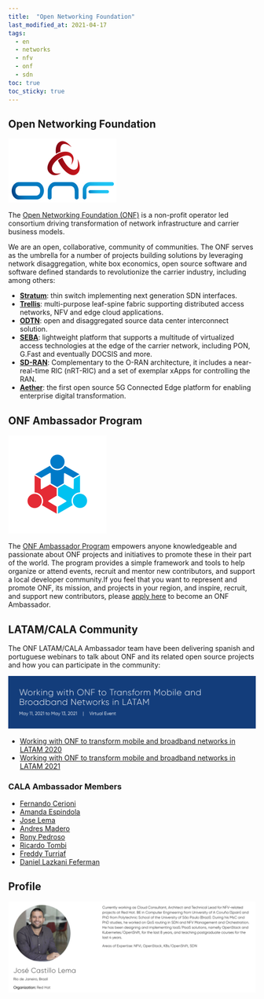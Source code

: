 ```yaml
---
title:  "Open Networking Foundation"
last_modified_at: 2021-04-17
tags:
  - en
  - networks
  - nfv
  - onf
  - sdn
toc: true
toc_sticky: true
---
```



## Open Networking Foundation
![](/assets/images/posts/2020-04-30-onf/0.jpg)

The [Open Networking Foundation (ONF)](https://opennetworking.org/) is a non-profit operator led consortium driving transformation of network infrastructure and carrier business models.

We are an open, collaborative, community of communities.  The ONF serves as the umbrella for a number of projects building solutions by leveraging network disaggregation, white box economics, open source software and software defined standards to revolutionize the carrier industry, including among others:

- [**Stratum**](https://opennetworking.org/stratum/): thin switch implementing next generation SDN interfaces.
 - [**Trellis**](https://opennetworking.org/trellis/): multi-purpose leaf-spine fabric supporting distributed access networks, NFV and edge cloud applications.
 - [**ODTN**](https://opennetworking.org/odtn/): open and disaggregated source data center interconnect solution.
 - [**SEBA**](https://opennetworking.org/seba/): lightweight platform that supports a multitude of virtualized access technologies at the edge of the carrier network, including PON, G.Fast and eventually DOCSIS and more.
 - [**SD-RAN**](https://opennetworking.org/sd-ran/): Complementary to the O-RAN architecture, it includes a near-real-time RIC (nRT-RIC) and a set of exemplar xApps for controlling the RAN.
 - [**Aether**](https://opennetworking.org/aether/): the first open source 5G Connected Edge platform for enabling enterprise digital transformation.

## ONF Ambassador Program
![](/assets/images/posts/2020-04-30-onf/1.png)

The [ONF Ambassador Program](https://www.opennetworking.org/ambassadors/) empowers anyone knowledgeable and passionate about ONF projects and initiatives to promote these in their part of the world. The program provides a simple framework and tools to help organize or attend events, recruit and mentor new contributors, and support a local developer community.If you feel that you want to represent and promote ONF, its mission, and projects in your region, and inspire, recruit, and support new contributors, please [apply here](https://forms.gle/PfkunXncognheAad8) to become an ONF Ambassador.

## LATAM/CALA Community

The ONF LATAM/CALA Ambassador team have been delivering spanish and portuguese webinars to talk about ONF and its related open source projects and how you can participate in the community:

![](/assets/images/posts/2021-04-17-onf-webinar-21.png)

- [Working with ONF to transform mobile and broadband networks in LATAM 2020](/onf-webinar)
- [Working with ONF to transform mobile and broadband networks in LATAM 2021](/onf-webinar-21)

### CALA Ambassador Members

 - [Fernando Cerioni](https://opennetworking.org/ambassadors/fernando-cerioni/)
 - [Amanda Espindola](https://opennetworking.org/ambassadors/amanda-espindola/)
 - [Jose Lema](https://opennetworking.org/ambassadors/jose-castillo-lema/)
 - [Andres Madero](https://opennetworking.org/ambassadors/andres-madero/)
 - [Rony Pedroso](https://opennetworking.org/ambassadors/rony-a-spada-pedroso/)
 - [Ricardo Tombi](https://opennetworking.org/ambassadors/ricardo-tombi/)
 - [Freddy Turriaf](https://opennetworking.org/ambassadors/freddy-turriaf/)
 - [Daniel Lazkani Feferman](https://opennetworking.org/ambassadors/daniel-lazkani-feferman/)

## Profile
[![](/assets/images/posts/2020-04-30-onf/3.png)](https://www.opennetworking.org/ambassadors/jose-castillo-lema/)
